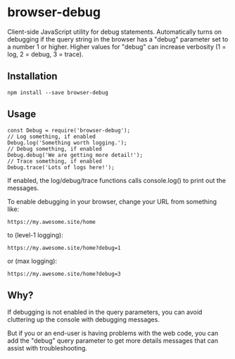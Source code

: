 # browser-debug
Client-side JavaScript utility for debug statements. Automatically turns on debugging if the query string in the browser has a "debug" parameter set to a number 1 or higher.  Higher values for "debug" can increase verbosity (1 = log, 2 = debug, 3 = trace).

## Installation
    npm install --save browser-debug

## Usage
    const Debug = require('browser-debug');
    // Log something, if enabled
    Debug.log('Something worth logging.');
    // Debug something, if enabled
    Debug.debug('We are getting more detail!');
    // Trace something, if enabled
    Debug.trace('Lots of logs here!');

If enabled, the log/debug/trace functions calls console.log() to print out the messages.

To enable debugging in your browser, change your URL from something like:

    https://my.awesome.site/home

to (level-1 logging):

    https://my.awesome.site/home?debug=1

or (max logging):

    https://my.awesome.site/home?debug=3

## Why?
If debugging is not enabled in the query parameters, you can avoid cluttering up the console with debugging messages.

But if you or an end-user is having problems with the web code, you can add the "debug" query parameter to get more details messages that can assist with troubleshooting.

